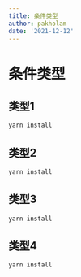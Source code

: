 ```yaml
---
title: 条件类型
author: pakholam
date: '2021-12-12'
---
```



# 条件类型

## 类型1
``` bash
yarn install
```

## 类型2
``` bash
yarn install
```

## 类型3
``` bash
yarn install
```

## 类型4
``` bash
yarn install
```